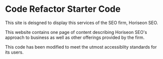 # Code Refactor Starter Code
This site is deisgned to display this services of the SEO firm, Horiseon SEO. 

This website contains one page of content describing Horiseon SEO's approach to business as well as other offerings provided by the firm. 

This code has been modified to meet the utmost accessiblity standards for its users. 